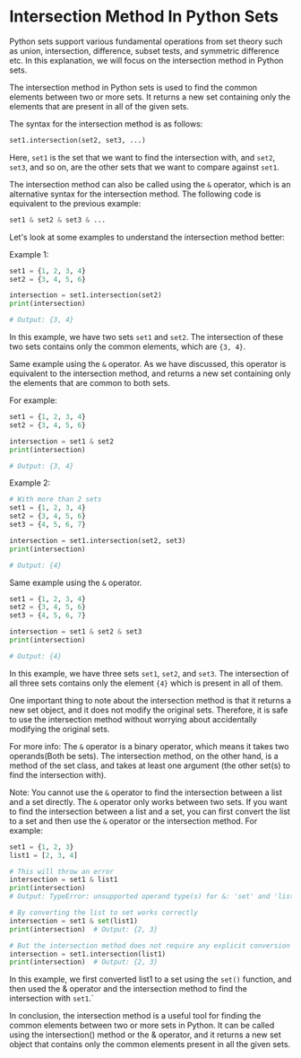 # Intersection Method In Python Sets

Python sets support various fundamental operations from set theory such as union, intersection, difference, subset tests, and symmetric difference etc. In this explanation, we will focus on the intersection method in Python sets.

The intersection method in Python sets is used to find the common elements between two or more sets. It returns a new set containing only the elements that are present in all of the given sets.

The syntax for the intersection method is as follows:

```python
set1.intersection(set2, set3, ...)
```

Here, `set1` is the set that we want to find the intersection with, and `set2`, `set3`, and so on, are the other sets that we want to compare against `set1`.

The intersection method can also be called using the `&` operator, which is an alternative syntax for the intersection method. The following code is equivalent to the previous example:

```python
set1 & set2 & set3 & ...
```

Let's look at some examples to understand the intersection method better:

Example 1:

```python
set1 = {1, 2, 3, 4}
set2 = {3, 4, 5, 6}

intersection = set1.intersection(set2)
print(intersection)

# Output: {3, 4}
```

In this example, we have two sets `set1` and `set2`. The intersection of these two sets contains only the common elements, which are `{3, 4}`.

Same example using the `&` operator. As we have discussed, this operator is equivalent to the intersection method, and returns a new set containing only the elements that are common to both sets.

For example:

```python
set1 = {1, 2, 3, 4}
set2 = {3, 4, 5, 6}

intersection = set1 & set2
print(intersection) 

# Output: {3, 4}
```

Example 2:

```python
# With more than 2 sets
set1 = {1, 2, 3, 4}
set2 = {3, 4, 5, 6}
set3 = {4, 5, 6, 7}

intersection = set1.intersection(set2, set3)
print(intersection)

# Output: {4}
```

Same example using the `&` operator.

```python
set1 = {1, 2, 3, 4}
set2 = {3, 4, 5, 6}
set3 = {4, 5, 6, 7}

intersection = set1 & set2 & set3
print(intersection)

# Output: {4}
```

In this example, we have three sets `set1`, `set2`, and `set3`. The intersection of all three sets contains only the element `{4}` which is present in all of them.

One important thing to note about the intersection method is that it returns a new set object, and it does not modify the original sets. Therefore, it is safe to use the intersection method without worrying about accidentally modifying the original sets.

For more info: The `&` operator is a binary operator, which means it takes two operands(Both be sets). The intersection method, on the other hand, is a method of the set class, and takes at least one argument (the other set(s) to find the intersection with).

Note: You cannot use the `&` operator to find the intersection between a list and a set directly. The `&` operator only works between two sets. If you want to find the intersection between a list and a set, you can first convert the list to a set and then use the `&` operator or the intersection method. For example:

```python
set1 = {1, 2, 3}
list1 = [2, 3, 4]

# This will throw an error
intersection = set1 & list1
print(intersection)
# Output: TypeError: unsupported operand type(s) for &: 'set' and 'list'

# By converting the list to set works correctly
intersection = set1 & set(list1)
print(intersection)  # Output: {2, 3}

# But the intersection method does not require any explicit conversion to set.
intersection = set1.intersection(list1)
print(intersection)  # Output: {2, 3}
```

In this example, we first converted list1 to a set using the `set()` function, and then used the & operator and the intersection method to find the intersection with `set1`.`

In conclusion, the intersection method is a useful tool for finding the common elements between two or more sets in Python. It can be called using the intersection() method or the & operator, and it returns a new set object that contains only the common elements present in all the given sets.
